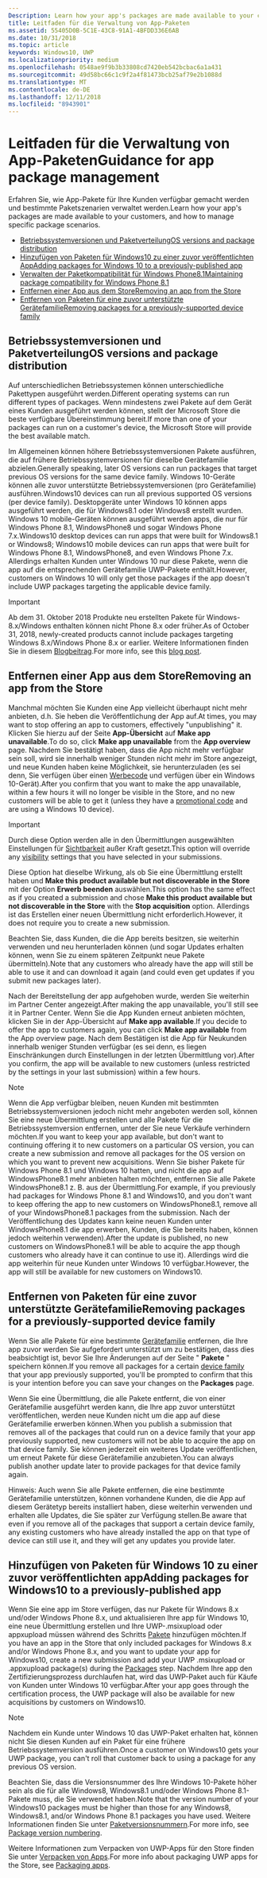 ```yaml
---
Description: Learn how your app's packages are made available to your customers, and how to manage specific package scenarios.
title: Leitfaden für die Verwaltung von App-Paketen
ms.assetid: 55405D0B-5C1E-43C8-91A1-4BFDD336E6AB
ms.date: 10/31/2018
ms.topic: article
keywords: Windows10, UWP
ms.localizationpriority: medium
ms.openlocfilehash: 0548ae9f9b3b33808cd7420eb542bcbac6a1a431
ms.sourcegitcommit: 49d58bc66c1c9f2a4f81473bcb25af79e2b1088d
ms.translationtype: MT
ms.contentlocale: de-DE
ms.lasthandoff: 12/11/2018
ms.locfileid: "8943901"
---
```

# <a name="guidance-for-app-package-management"></a><span data-ttu-id="0acfd-103">Leitfaden für die Verwaltung von App-Paketen</span><span class="sxs-lookup"><span data-stu-id="0acfd-103">Guidance for app package management</span></span>

<span data-ttu-id="0acfd-104">Erfahren Sie, wie App-Pakete für Ihre Kunden verfügbar gemacht werden und bestimmte Paketszenarien verwaltet werden.</span><span class="sxs-lookup"><span data-stu-id="0acfd-104">Learn how your app's packages are made available to your customers, and how to manage specific package scenarios.</span></span>

-   [<span data-ttu-id="0acfd-105">Betriebssystemversionen und Paketverteilung</span><span class="sxs-lookup"><span data-stu-id="0acfd-105">OS versions and package distribution</span></span>](#os-versions-and-package-distribution)
-   [<span data-ttu-id="0acfd-106">Hinzufügen von Paketen für Windows10 zu einer zuvor veröffentlichten App</span><span class="sxs-lookup"><span data-stu-id="0acfd-106">Adding packages for Windows 10 to a previously-published app</span></span>](#adding-packages-for-windows-10-to-a-previously-published-app)
-   [<span data-ttu-id="0acfd-107">Verwalten der Paketkompatibilität für Windows Phone8.1</span><span class="sxs-lookup"><span data-stu-id="0acfd-107">Maintaining package compatibility for Windows Phone 8.1</span></span>](#maintaining-package-compatibility-for-windows-phone-81)
-   [<span data-ttu-id="0acfd-108">Entfernen einer App aus dem Store</span><span class="sxs-lookup"><span data-stu-id="0acfd-108">Removing an app from the Store</span></span>](#removing-an-app-from-the-store)
-   [<span data-ttu-id="0acfd-109">Entfernen von Paketen für eine zuvor unterstützte Gerätefamilie</span><span class="sxs-lookup"><span data-stu-id="0acfd-109">Removing packages for a previously-supported device family</span></span>](#removing-packages-for-a-previously-supported-device-family)


## <a name="os-versions-and-package-distribution"></a><span data-ttu-id="0acfd-110">Betriebssystemversionen und Paketverteilung</span><span class="sxs-lookup"><span data-stu-id="0acfd-110">OS versions and package distribution</span></span>

<span data-ttu-id="0acfd-111">Auf unterschiedlichen Betriebssystemen können unterschiedliche Pakettypen ausgeführt werden.</span><span class="sxs-lookup"><span data-stu-id="0acfd-111">Different operating systems can run different types of packages.</span></span> <span data-ttu-id="0acfd-112">Wenn mindestens zwei Pakete auf dem Gerät eines Kunden ausgeführt werden können, stellt der Microsoft Store die beste verfügbare Übereinstimmung bereit.</span><span class="sxs-lookup"><span data-stu-id="0acfd-112">If more than one of your packages can run on a customer's device, the Microsoft Store will provide the best available match.</span></span>

<span data-ttu-id="0acfd-113">Im Allgemeinen können höhere Betriebssystemversionen Pakete ausführen, die auf frühere Betriebssystemversionen für dieselbe Gerätefamilie abzielen.</span><span class="sxs-lookup"><span data-stu-id="0acfd-113">Generally speaking, later OS versions can run packages that target previous OS versions for the same device family.</span></span> <span data-ttu-id="0acfd-114">Windows 10-Geräte können alle zuvor unterstützte Betriebssystemversionen (pro Gerätefamilie) ausführen.</span><span class="sxs-lookup"><span data-stu-id="0acfd-114">Windows10 devices can run all previous supported OS versions (per device family).</span></span> <span data-ttu-id="0acfd-115">Desktopgeräte unter Windows 10 können apps ausgeführt werden, die für Windows8.1 oder Windows8 erstellt wurden. Windows 10 mobile-Geräten können ausgeführt werden apps, die nur für Windows Phone 8.1, WindowsPhone8 und sogar Windows Phone 7.x.</span><span class="sxs-lookup"><span data-stu-id="0acfd-115">Windows10 desktop devices can run apps that were built for Windows8.1 or Windows8; Windows10 mobile devices can run apps that were built for Windows Phone 8.1, WindowsPhone8, and even Windows Phone 7.x.</span></span> <span data-ttu-id="0acfd-116">Allerdings erhalten Kunden unter Windows 10 nur diese Pakete, wenn die app auf die entsprechenden Gerätefamilie UWP-Pakete enthält.</span><span class="sxs-lookup"><span data-stu-id="0acfd-116">However, customers on Windows 10 will only get those packages if the app doesn't include UWP packages targeting the applicable device family.</span></span>

> [!IMPORTANT]
> <span data-ttu-id="0acfd-117">Ab dem 31. Oktober 2018 Produkte neu erstellten Pakete für Windows-8.x/Windows enthalten können nicht Phone 8.x oder früher.</span><span class="sxs-lookup"><span data-stu-id="0acfd-117">As of October 31, 2018, newly-created products cannot include packages targeting Windows 8.x/Windows Phone 8.x or earlier.</span></span> <span data-ttu-id="0acfd-118">Weitere Informationen finden Sie in diesem [Blogbeitrag](https://blogs.windows.com/buildingapps/2018/08/20/important-dates-regarding-apps-with-windows-phone-8-x-and-earlier-and-windows-8-8-1-packages-submitted-to-microsoft-store/).</span><span class="sxs-lookup"><span data-stu-id="0acfd-118">For more info, see this [blog post](https://blogs.windows.com/buildingapps/2018/08/20/important-dates-regarding-apps-with-windows-phone-8-x-and-earlier-and-windows-8-8-1-packages-submitted-to-microsoft-store/).</span></span>


## <a name="removing-an-app-from-the-store"></a><span data-ttu-id="0acfd-119">Entfernen einer App aus dem Store</span><span class="sxs-lookup"><span data-stu-id="0acfd-119">Removing an app from the Store</span></span>

<span data-ttu-id="0acfd-120">Manchmal möchten Sie Kunden eine App vielleicht überhaupt nicht mehr anbieten, d.h. Sie heben die Veröffentlichung der App auf.</span><span class="sxs-lookup"><span data-stu-id="0acfd-120">At times, you may want to stop offering an app to customers, effectively "unpublishing" it.</span></span> <span data-ttu-id="0acfd-121">Klicken Sie hierzu auf der Seite **App-Übersicht** auf **Make app unavailable**.</span><span class="sxs-lookup"><span data-stu-id="0acfd-121">To do so, click **Make app unavailable** from the **App overview** page.</span></span> <span data-ttu-id="0acfd-122">Nachdem Sie bestätigt haben, dass die App nicht mehr verfügbar sein soll, wird sie innerhalb weniger Stunden nicht mehr im Store angezeigt, und neue Kunden haben keine Möglichkeit, sie herunterzuladen (es sei denn, Sie verfügen über einen [Werbecode](generate-promotional-codes.md) und verfügen über ein Windows 10-Gerät).</span><span class="sxs-lookup"><span data-stu-id="0acfd-122">After you confirm that you want to make the app unavailable, within a few hours it will no longer be visible in the Store, and no new customers will be able to get it (unless they have a [promotional code](generate-promotional-codes.md) and are using a Windows 10 device).</span></span>

> [!IMPORTANT]
> <span data-ttu-id="0acfd-123">Durch diese Option werden alle in den Übermittlungen ausgewählten Einstellungen für [Sichtbarkeit](choose-visibility-options.md#discoverability) außer Kraft gesetzt.</span><span class="sxs-lookup"><span data-stu-id="0acfd-123">This option will override any [visibility](choose-visibility-options.md#discoverability) settings that you have selected in your submissions.</span></span> 

<span data-ttu-id="0acfd-124">Diese Option hat dieselbe Wirkung, als ob Sie eine Übermittlung erstellt haben und **Make this product available but not discoverable in the Store** mit der Option **Erwerb beenden** auswählen.</span><span class="sxs-lookup"><span data-stu-id="0acfd-124">This option has the same effect as if you created a submission and chose **Make this product available but not discoverable in the Store** with the **Stop acquisition** option.</span></span> <span data-ttu-id="0acfd-125">Allerdings ist das Erstellen einer neuen Übermittlung nicht erforderlich.</span><span class="sxs-lookup"><span data-stu-id="0acfd-125">However, it does not require you to create a new submission.</span></span>

<span data-ttu-id="0acfd-126">Beachten Sie, dass Kunden, die die App bereits besitzen, sie weiterhin verwenden und neu herunterladen können (und sogar Updates erhalten können, wenn Sie zu einem späteren Zeitpunkt neue Pakete übermitteln).</span><span class="sxs-lookup"><span data-stu-id="0acfd-126">Note that any customers who already have the app will still be able to use it and can download it again (and could even get updates if you submit new packages later).</span></span>

<span data-ttu-id="0acfd-127">Nach der Bereitstellung der app aufgehoben wurde, werden Sie weiterhin im Partner Center angezeigt.</span><span class="sxs-lookup"><span data-stu-id="0acfd-127">After making the app unavailable, you'll still see it in Partner Center.</span></span> <span data-ttu-id="0acfd-128">Wenn Sie die App Kunden erneut anbieten möchten, klicken Sie in der App-Übersicht auf **Make app available**.</span><span class="sxs-lookup"><span data-stu-id="0acfd-128">If you decide to offer the app to customers again, you can click **Make app available** from the App overview page.</span></span> <span data-ttu-id="0acfd-129">Nach dem Bestätigen ist die App für Neukunden innerhalb weniger Stunden verfügbar (es sei denn, es liegen Einschränkungen durch Einstellungen in der letzten Übermittlung vor).</span><span class="sxs-lookup"><span data-stu-id="0acfd-129">After you confirm, the app will be available to new customers (unless restricted by the settings in your last submission) within a few hours.</span></span>

> [!NOTE]
> <span data-ttu-id="0acfd-130">Wenn die App verfügbar bleiben, neuen Kunden mit bestimmten Betriebssystemversionen jedoch nicht mehr angeboten werden soll, können Sie eine neue Übermittlung erstellen und alle Pakete für die Betriebssystemversion entfernen, unter der Sie neue Verkäufe verhindern möchten.</span><span class="sxs-lookup"><span data-stu-id="0acfd-130">If you want to keep your app available, but don't want to continuing offering it to new customers on a particular OS version, you can create a new submission and remove all packages for the OS version on which you want to prevent new acquisitions.</span></span> <span data-ttu-id="0acfd-131">Wenn Sie bisher Pakete für Windows Phone 8.1 und Windows 10 hatten, und nicht die app auf WindowsPhone8.1 mehr anbieten halten möchten, entfernen Sie alle Pakete WindowsPhone8.1 z. B. aus der Übermittlung.</span><span class="sxs-lookup"><span data-stu-id="0acfd-131">For example, if you previously had packages for Windows Phone 8.1 and Windows10, and you don't want to keep offering the app to new customers on WindowsPhone8.1, remove all of your WindowsPhone8.1 packages from the submission.</span></span> <span data-ttu-id="0acfd-132">Nach der Veröffentlichung des Updates kann keine neuen Kunden unter WindowsPhone8.1 die app erwerben, Kunden, die Sie bereits haben, können jedoch weiterhin verwenden).</span><span class="sxs-lookup"><span data-stu-id="0acfd-132">After the update is published, no new customers on WindowsPhone8.1 will be able to acquire the app though customers who already have it can continue to use it).</span></span> <span data-ttu-id="0acfd-133">Allerdings wird die app weiterhin für neue Kunden unter Windows 10 verfügbar.</span><span class="sxs-lookup"><span data-stu-id="0acfd-133">However, the app will still be available for new customers on Windows10.</span></span>


## <a name="removing-packages-for-a-previously-supported-device-family"></a><span data-ttu-id="0acfd-134">Entfernen von Paketen für eine zuvor unterstützte Gerätefamilie</span><span class="sxs-lookup"><span data-stu-id="0acfd-134">Removing packages for a previously-supported device family</span></span>

<span data-ttu-id="0acfd-135">Wenn Sie alle Pakete für eine bestimmte [Gerätefamilie](https://docs.microsoft.com/uwp/extension-sdks/device-families-overview) entfernen, die Ihre app zuvor werden Sie aufgefordert unterstützt um zu bestätigen, dass dies beabsichtigt ist, bevor Sie Ihre Änderungen auf der Seite " **Pakete** " speichern können.</span><span class="sxs-lookup"><span data-stu-id="0acfd-135">If you remove all packages for a certain [device family](https://docs.microsoft.com/uwp/extension-sdks/device-families-overview) that your app previously supported, you'll be prompted to confirm that this is your intention before you can save your changes on the **Packages** page.</span></span>

<span data-ttu-id="0acfd-136">Wenn Sie eine Übermittlung, die alle Pakete entfernt, die von einer Gerätefamilie ausgeführt werden kann, die Ihre app zuvor unterstützt veröffentlichen, werden neue Kunden nicht um die app auf diese Gerätefamilie erwerben können.</span><span class="sxs-lookup"><span data-stu-id="0acfd-136">When you publish a submission that removes all of the packages that could run on a device family that your app previously supported, new customers will not be able to acquire the app on that device family.</span></span> <span data-ttu-id="0acfd-137">Sie können jederzeit ein weiteres Update veröffentlichen, um erneut Pakete für diese Gerätefamilie anzubieten.</span><span class="sxs-lookup"><span data-stu-id="0acfd-137">You can always publish another update later to provide packages for that device family again.</span></span>

<span data-ttu-id="0acfd-138">Hinweis: Auch wenn Sie alle Pakete entfernen, die eine bestimmte Gerätefamilie unterstützen, können vorhandene Kunden, die die App auf diesem Gerätetyp bereits installiert haben, diese weiterhin verwenden und erhalten alle Updates, die Sie später zur Verfügung stellen.</span><span class="sxs-lookup"><span data-stu-id="0acfd-138">Be aware that even if you remove all of the packages that support a certain device family, any existing customers who have already installed the app on that type of device can still use it, and they will get any updates you provide later.</span></span>


<a name="adding-packages-for-windows-10-to-a-previously-published-app"></a>

## <a name="adding-packages-for-windows10-to-a-previously-published-app"></a><span data-ttu-id="0acfd-139">Hinzufügen von Paketen für Windows 10 zu einer zuvor veröffentlichten app</span><span class="sxs-lookup"><span data-stu-id="0acfd-139">Adding packages for Windows10 to a previously-published app</span></span>

<span data-ttu-id="0acfd-140">Wenn Sie eine app im Store verfügen, das nur Pakete für Windows 8.x und/oder Windows Phone 8.x, und aktualisieren Ihre app für Windows 10, eine neue Übermittlung erstellen und Ihre UWP-.msixupload oder appxupload müssen während des Schritts [Pakete](upload-app-packages.md) hinzufügen möchten.</span><span class="sxs-lookup"><span data-stu-id="0acfd-140">If you have an app in the Store that only included packages for Windows 8.x and/or Windows Phone 8.x, and you want to update your app for Windows10, create a new submission and add your UWP .msixupload or .appxupload package(s) during the [Packages](upload-app-packages.md) step.</span></span> <span data-ttu-id="0acfd-141">Nachdem Ihre app den Zertifizierungsprozess durchlaufen hat, wird das UWP-Paket auch für Käufe von Kunden unter Windows 10 verfügbar.</span><span class="sxs-lookup"><span data-stu-id="0acfd-141">After your app goes through the certification process, the UWP package will also be available for new acquisitions by customers on Windows10.</span></span>

> [!NOTE]
> <span data-ttu-id="0acfd-142">Nachdem ein Kunde unter Windows 10 das UWP-Paket erhalten hat, können nicht Sie diesen Kunden auf ein Paket für eine frühere Betriebssystemversion ausführen.</span><span class="sxs-lookup"><span data-stu-id="0acfd-142">Once a customer on Windows10 gets your UWP package, you can't roll that customer back to using a package for any previous OS version.</span></span> 

<span data-ttu-id="0acfd-143">Beachten Sie, dass die Versionsnummer des Ihre Windows 10-Pakete höher sein als die für alle Windows8, Windows8.1 und/oder Windows Phone 8.1-Pakete muss, die Sie verwendet haben.</span><span class="sxs-lookup"><span data-stu-id="0acfd-143">Note that the version number of your Windows10 packages must be higher than those for any Windows8, Windows8.1, and/or Windows Phone 8.1 packages you have used.</span></span> <span data-ttu-id="0acfd-144">Weitere Informationen finden Sie unter [Paketversionsnummern](package-version-numbering.md).</span><span class="sxs-lookup"><span data-stu-id="0acfd-144">For more info, see [Package version numbering](package-version-numbering.md).</span></span>

<span data-ttu-id="0acfd-145">Weitere Informationen zum Verpacken von UWP-Apps für den Store finden Sie unter [Verpacken von Apps](../packaging/index.md).</span><span class="sxs-lookup"><span data-stu-id="0acfd-145">For more info about packaging UWP apps for the Store, see [Packaging apps](../packaging/index.md).</span></span>
